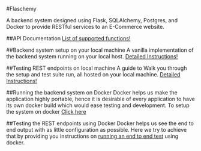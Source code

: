 #Flaschemy

A backend system designed using Flask, SQLAlchemy, Postgres, and Docker to provide RESTful services to an E-Commerce website.

##API Documentation
   [List of supported functions!](docs/apidocs.txt)

##Backend system setup on your local machine
   A vanilla implementation of the backend system running on your local host.
   [Detailed Instructions!](docs/localsetup.md)

##Testing REST endpoints on local machine
   A guide to Walk you through the setup and test suite run, all hosted on your local machine.
   [Detailed Instructions!](docs/localtesting.md)

##Running the backend system on Docker
   Docker helps us make the application highly portable, hence it is desirable of every application to have its own docker build which would ease testing and development. 
   To setup the system on docker [Click here](docs/dockersetup.md)

##Testing the REST endpoints using Docker
   Docker helps us see the end to end output with as little configuration as possible. Here we try to achieve that by providing you instructions on [running an end to end test](docs/dockertesting.md) using docker.